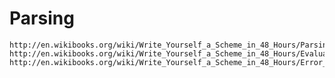 Parsing
=======

    http://en.wikibooks.org/wiki/Write_Yourself_a_Scheme_in_48_Hours/Parsing
    http://en.wikibooks.org/wiki/Write_Yourself_a_Scheme_in_48_Hours/Evaluation,_Part_1
    http://en.wikibooks.org/wiki/Write_Yourself_a_Scheme_in_48_Hours/Error_Checking_and_Exceptions
